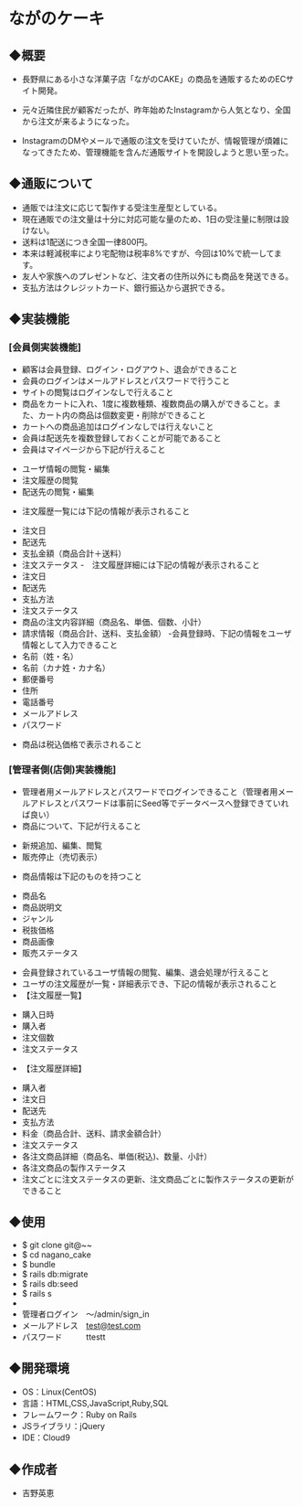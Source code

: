 # ながのケーキ

## ◆概要
- 長野県にある小さな洋菓子店「ながのCAKE」の商品を通販するためのECサイト開発。

- 元々近隣住民が顧客だったが、昨年始めたInstagramから人気となり、全国から注文が来るようになった。
- InstagramのDMやメールで通販の注文を受けていたが、情報管理が煩雑になってきたため、管理機能を含んだ通販サイトを開設しようと思い至った。

## ◆通販について
* 通販では注文に応じて製作する受注生産型としている。
* 現在通販での注文量は十分に対応可能な量のため、1日の受注量に制限は設けない。
* 送料は1配送につき全国一律800円。
* 本来は軽減税率により宅配物は税率8%ですが、今回は10%で統一してます。
* 友人や家族へのプレゼントなど、注文者の住所以外にも商品を発送できる。
* 支払方法はクレジットカード、銀行振込から選択できる。

## ◆実装機能
### [会員側実装機能]
- 顧客は会員登録、ログイン・ログアウト、退会ができること
- 会員のログインはメールアドレスとパスワードで行うこと
- サイトの閲覧はログインなしで行えること
- 商品をカートに入れ、1度に複数種類、複数商品の購入ができること。また、カート内の商品は個数変更・削除ができること
- カートへの商品追加はログインなしでは行えないこと
- 会員は配送先を複数登録しておくことが可能であること
- 会員はマイページから下記が行えること
* ユーザ情報の閲覧・編集
* 注文履歴の閲覧
* 配送先の閲覧・編集
- 注文履歴一覧には下記の情報が表示されること
* 注文日
* 配送先
* 支払金額（商品合計＋送料）
* 注文ステータス
-　注文履歴詳細には下記の情報が表示されること
* 注文日
* 配送先
* 支払方法
* 注文ステータス
* 商品の注文内容詳細（商品名、単価、個数、小計）
* 請求情報（商品合計、送料、支払金額）
-会員登録時、下記の情報をユーザ情報として入力できること
* 名前（姓・名）
* 名前（カナ姓・カナ名）
* 郵便番号
* 住所
* 電話番号
* メールアドレス
* パスワード
- 商品は税込価格で表示されること

### [管理者側(店側)実装機能]
- 管理者用メールアドレスとパスワードでログインできること（管理者用メールアドレスとパスワードは事前にSeed等でデータベースへ登録できていれば良い）
- 商品について、下記が行えること
* 新規追加、編集、閲覧
* 販売停止（売切表示）
- 商品情報は下記のものを持つこと
* 商品名
* 商品説明文
* ジャンル
* 税抜価格
* 商品画像
* 販売ステータス
- 会員登録されているユーザ情報の閲覧、編集、退会処理が行えること
- ユーザの注文履歴が一覧・詳細表示でき、下記の情報が表示されること
- 【注文履歴一覧】
* 購入日時
* 購入者
* 注文個数
* 注文ステータス
- 【注文履歴詳細】
* 購入者
* 注文日
* 配送先
* 支払方法
* 料金（商品合計、送料、請求金額合計）
* 注文ステータス
* 各注文商品詳細（商品名、単価(税込)、数量、小計）
* 各注文商品の製作ステータス
* 注文ごとに注文ステータスの更新、注文商品ごとに製作ステータスの更新ができること

## ◆使用
- $ git clone git@~~
- $ cd nagano_cake
- $ bundle
- $ rails db:migrate
- $ rails db:seed
- $ rails s
- 
- 管理者ログイン　～/admin/sign_in
- メールアドレス　test@test.com
- パスワード　　　ttestt

## ◆開発環境
- OS：Linux(CentOS)
- 言語：HTML,CSS,JavaScript,Ruby,SQL
- フレームワーク：Ruby on Rails
- JSライブラリ：jQuery
- IDE：Cloud9
  
## ◆作成者
- 吉野英恵


